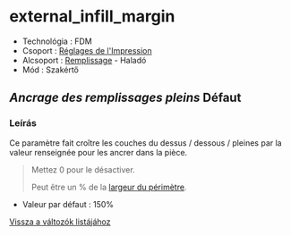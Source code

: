 # external\_infill\_margin

* Technológia : FDM
* Csoport : [Réglages de l'Impression](../print_settings/print_settings.md)
* Alcsoport : [Remplissage](../print_settings/print_settings.md#remplissage) - Haladó
* Mód : Szakértő

## _Ancrage des remplissages pleins_ Défaut

### Leírás

Ce paramètre fait croître les couches du dessus / dessous / pleines par la valeur renseignée pour les ancrer dans la pièce.

> Mettez 0 pour le désactiver.
>
> Peut être un % de la [largeur du périmètre](perimeter_extrusion_width.md).

* Valeur par défaut : 150%

[Vissza a változók listájához](variable_list.md)

